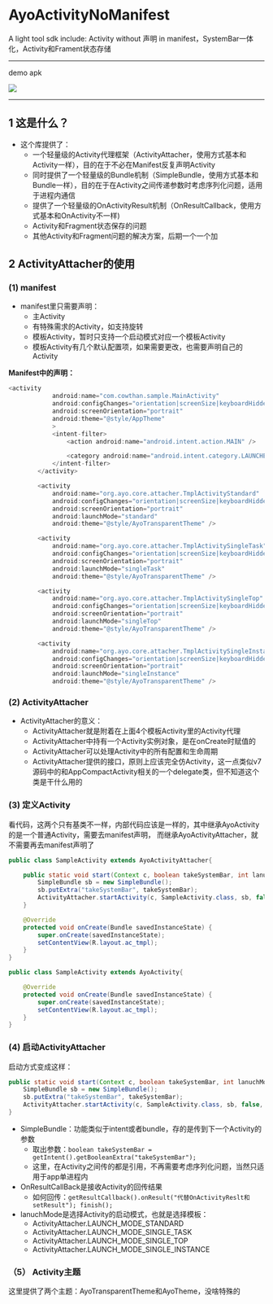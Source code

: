 # AyoActivityNoManifest
A light tool sdk include: Activity without 声明 in manifest，SystemBar一体化，Activity和Frament状态存储


-----------------------------

demo apk  

![](./doc/mm1.png)


-----------------------------



## 1 这是什么？  

* 这个库提供了：
    * 一个轻量级的Activity代理框架（ActivityAttacher，使用方式基本和Activity一样），目的在于不必在Manifest反复声明Activity
    * 同时提供了一个轻量级的Bundle机制（SimpleBundle，使用方式基本和Bundle一样），目的在于在Activity之间传递参数时考虑序列化问题，适用于进程内通信
    * 提供了一个轻量级的OnActivityResult机制（OnResultCallback，使用方式基本和OnActivity不一样)
    * Activity和Fragment状态保存的问题
    * 其他Activity和Fragment问题的解决方案，后期一个一个加


## 2 ActivityAttacher的使用


### (1) manifest


* manifest里只需要声明：
    * 主Activity
    * 有特殊需求的Activity，如支持旋转
    * 模板Activity，暂时只支持一个启动模式对应一个模板Activity
    * 模板Activity有几个默认配置项，如果需要更改，也需要声明自己的Activity


__Manifest中的声明：__

```Java
<activity
            android:name="com.cowthan.sample.MainActivity"
            android:configChanges="orientation|screenSize|keyboardHidden|navigation"
            android:screenOrientation="portrait"
            android:theme="@style/AppTheme"
            >
            <intent-filter>
                <action android:name="android.intent.action.MAIN" />

                <category android:name="android.intent.category.LAUNCHER" />
            </intent-filter>
        </activity>

        <activity
            android:name="org.ayo.core.attacher.TmplActivityStandard"
            android:configChanges="orientation|screenSize|keyboardHidden|navigation"
            android:screenOrientation="portrait"
            android:launchMode="standard"
            android:theme="@style/AyoTransparentTheme" />

        <activity
            android:name="org.ayo.core.attacher.TmplActivitySingleTask"
            android:configChanges="orientation|screenSize|keyboardHidden|navigation"
            android:screenOrientation="portrait"
            android:launchMode="singleTask"
            android:theme="@style/AyoTransparentTheme" />

        <activity
            android:name="org.ayo.core.attacher.TmplActivitySingleTop"
            android:configChanges="orientation|screenSize|keyboardHidden|navigation"
            android:screenOrientation="portrait"
            android:launchMode="singleTop"
            android:theme="@style/AyoTransparentTheme" />

        <activity
            android:name="org.ayo.core.attacher.TmplActivitySingleInstance"
            android:configChanges="orientation|screenSize|keyboardHidden|navigation"
            android:screenOrientation="portrait"
            android:launchMode="singleInstance"
            android:theme="@style/AyoTransparentTheme" />
```


### (2) ActivityAttacher

* ActivityAttacher的意义：
    * ActivityAttacher就是附着在上面4个模板Activity里的Activity代理
    * ActivityAttacher中持有一个Activity实例对象，是在onCreate时赋值的
    * ActivityAttacher可以处理Activity中的所有配置和生命周期
    * ActivityAttacher提供的接口，原则上应该完全仿Activity，这一点类似v7源码中的和AppCompactActivity相关的一个delegate类，但不知道这个类是干什么用的

### (3) 定义Activity

看代码，这两个只有基类不一样，内部代码应该是一样的，其中继承AyoActivity的是一个普通Activity，需要去manifest声明，
而继承AyoActivityAttacher，就不需要再去manifest声明了

```Java
public class SampleActivity extends AyoActivityAttacher{

    public static void start(Context c, boolean takeSystemBar, int lanuchMode, OnResultCallBack callBack){
        SimpleBundle sb = new SimpleBundle();
        sb.putExtra("takeSystemBar", takeSystemBar);
        ActivityAttacher.startActivity(c, SampleActivity.class, sb, false, lanuchMode, callBack);
    }

    @Override
    protected void onCreate(Bundle savedInstanceState) {
        super.onCreate(savedInstanceState);
        setContentView(R.layout.ac_tmpl);
    }
}

public class SampleActivity extends AyoActivity{

    @Override
    protected void onCreate(Bundle savedInstanceState) {
        super.onCreate(savedInstanceState);
        setContentView(R.layout.ac_tmpl);
    }
}
```

### (4) 启动ActivityAttacher

启动方式变成这样：
```java
public static void start(Context c, boolean takeSystemBar, int lanuchMode, OnResultCallBack callBack){
    SimpleBundle sb = new SimpleBundle();
    sb.putExtra("takeSystemBar", takeSystemBar);
    ActivityAttacher.startActivity(c, SampleActivity.class, sb, false, lanuchMode, callBack);
}
```

* SimpleBundle：功能类似于intent或者bundle，存的是传到下一个Activity的参数
    * 取出参数：`boolean takeSystemBar = getIntent().getBooleanExtra("takeSystemBar");`
    * 这里，在Activity之间传的都是引用，不再需要考虑序列化问题，当然只适用于app单进程内
* OnResultCallBack是接收Activity的回传结果
    * 如何回传：`getResultCallback().onResult("代替OnActivityReslt和setResult"); finish();`
* lanuchMode是选择Activity的启动模式，也就是选择模板：
    * ActivityAttacher.LAUNCH_MODE_STANDARD
    * ActivityAttacher.LAUNCH_MODE_SINGLE_TASK
    * ActivityAttacher.LAUNCH_MODE_SINGLE_TOP
    * ActivityAttacher.LAUNCH_MODE_SINGLE_INSTANCE

### （5） Activity主题

这里提供了两个主题：AyoTransparentTheme和AyoTheme，没啥特殊的

